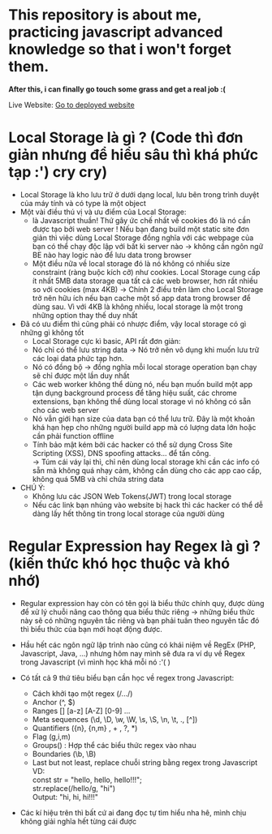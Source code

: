 # This repository is about me, practicing javascript advanced knowledge so that i won't forget them.

**After this, i can finally go touch some grass and get a real job :(**

Live Website:
<a href="https://trandangkhoi.github.io/Javascript-Advanced-Knowledge/index.html">Go to deployed website</a>

# Local Storage là gì ? (Code thì đơn giản nhưng để hiểu sâu thì khá phức tạp :') cry cry)

- Local Storage là kho lưu trữ ở dưới dạng local, lưu bên trong trình duyệt của máy tính và có type là một object
- Một vài điều thú vị và ưu điểm của Local Storage:
  - là Javascript thuần! Thứ gây ức chế nhất về cookies đó là nó cần được tạo bởi web server ! Nếu bạn đang build một static site đơn giản thì việc dùng Local Storage đồng nghĩa với các webpage của bạn có thể chạy độc lập với bất kì server nào -> không cần ngôn ngữ BE nào hay logic nào để lưu data trong browser
  - Một điều nữa về local storage đó là nó không có nhiều size constraint (ràng buộc kích cỡ) như cookies. Local Storage cung cấp ít nhất 5MB data storage qua tất cả các web browser, hơn rất nhiều so với cookies (max 4KB)
    -> Chính 2 điều trên làm cho Local Storage trở nên hữu ích nếu bạn cache một số app data trong browser để dùng sau. Vì với 4KB là không nhiều, local storage là một trong những option thay thế duy nhất
- Đã có ưu điểm thì cũng phải có nhược điểm, vậy local storage có gì những gì không tốt
  - Local Storage cực kì basic, API rất đơn giản:
  * Nó chỉ có thể lưu string data -> Nó trở nên vô dụng khi muốn lưu trữ các loại data phức tạp hơn.
  * Nó có đồng bộ -> đồng nghĩa mỗi local storage operation bạn chạy sẽ chỉ được một lần duy nhất
  * Các web worker không thể dùng nó, nếu bạn muốn build một app tận dụng background process để tăng hiệu suất, các chrome extensions, bạn không thể dùng local storage vì nó không có sẵn cho các web server
  * Nó vẫn giới hạn size của data bạn có thể lưu trữ. Đây là một khoản khá hạn hẹp cho những người build app mà có lượng data lớn hoặc cần phải function offline
  * Tính bảo mật kém bởi các hacker có thể sử dụng Cross Site Scripting (XSS), DNS spoofing attacks... để tấn công.
    <br>
    -> Túm cái váy lại thì, chỉ nên dùng local storage khi cần các info có sẵn mà không quá nhạy cảm, không cần dùng cho các app cao cấp, không quá 5MB và chỉ chứa string data
- CHÚ Ý:
  - Không lưu các JSON Web Tokens(JWT) trong local storage
  - Nếu các link bạn nhúng vào website bị hack thì các hacker có thể dễ dàng lấy hết thông tin trong local storage của người dùng

# Regular Expression hay Regex là gì ? (kiến thức khó học thuộc và khó nhớ)

- Regular expression hay còn có tên gọi là biểu thức chính quy, được dùng để xử lý chuỗi nâng cao thông qua biểu thức riêng -> những biểu thức này sẽ có những nguyên tắc riêng và bạn phải tuân theo nguyên tắc đó thì biểu thức của bạn mới hoạt động được.
- Hầu hết các ngôn ngữ lập trình nào cũng có khái niệm về RegEx (PHP, Javascript, Java, ...) nhưng hôm nay mình sẽ đưa ra ví dụ về Regex trong Javascript (vì mình học khá mỗi nó :'( )
- Có tất cả 9 thứ tiêu biểu bạn cần học về regex trong Javascript:

  - Cách khởi tạo một regex (/.../)
  - Anchor (^, $)
  - Ranges [] [a-z] [A-Z] [0-9] ...
  - Meta sequences (\d, \D, \w, \W, \s, \S, \n, \t, ., [^])
  - Quantifiers ({n}, {n,m} , + , ?, \*)
  - Flag (g,i,m)
  - Groups() : Hợp thể các biểu thức regex vào nhau
  - Boundaries (\b, \B)
  - Last but not least, replace chuỗi string bằng regex trong Javascript <br>
    VD: <br>
    const str = "hello, hello, hello!!!"; <br>
    str.replace(/hello/g, "hi") <br>
    Output: "hi, hi, hi!!!" <br>

- Các kí hiệu trên thì bất cứ ai đang đọc tự tìm hiểu nha hê, mình chịu không giải nghĩa hết từng cái được
